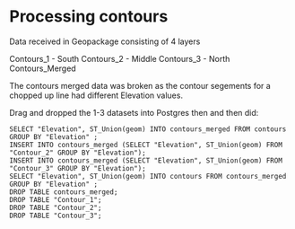 # Processing contours

Data received in Geopackage consisting of 4 layers

Contours_1 - South
Contours_2 - Middle
Contours_3 - North
Contours_Merged

The contours merged data was broken as the contour 
segements for a chopped up line had different Elevation values.

Drag and dropped the 1-3 datasets into Postgres then and then did:

```
SELECT "Elevation", ST_Union(geom) INTO contours_merged FROM contours GROUP BY "Elevation" ;
INSERT INTO contours_merged (SELECT "Elevation", ST_Union(geom) FROM "Contour_2" GROUP BY "Elevation");
INSERT INTO contours_merged (SELECT "Elevation", ST_Union(geom) FROM "Contour_3" GROUP BY "Elevation");
SELECT "Elevation", ST_Union(geom) INTO contours FROM contours_merged GROUP BY "Elevation" ;
DROP TABLE contours_merged;
DROP TABLE "Contour_1";
DROP TABLE "Contour_2";
DROP TABLE "Contour_3";
```